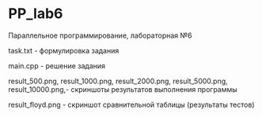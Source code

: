 # PP_lab6
 Параллельное программирование, лабораторная №6

task.txt - формулировка задания

main.cpp - решение задания

result_500.png, result_1000.png, result_2000.png, result_5000.png, result_10000.png,- скриншоты результатов выполнения программы

result_floyd.png - скриншот сравнительной таблицы (результаты тестов)
